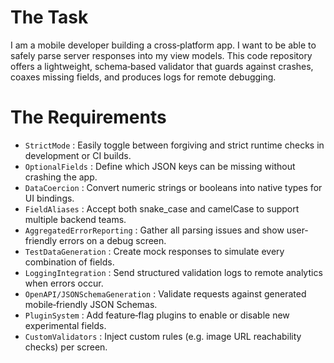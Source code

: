 # The Task

I am a mobile developer building a cross‐platform app. I want to be able to safely parse server responses into my view models. This code repository offers a lightweight, schema‐based validator that guards against crashes, coaxes missing fields, and produces logs for remote debugging.

# The Requirements

* `StrictMode` : Easily toggle between forgiving and strict runtime checks in development or CI builds.
* `OptionalFields` : Define which JSON keys can be missing without crashing the app.
* `DataCoercion` : Convert numeric strings or booleans into native types for UI bindings.
* `FieldAliases` : Accept both snake_case and camelCase to support multiple backend teams.
* `AggregatedErrorReporting` : Gather all parsing issues and show user‐friendly errors on a debug screen.
* `TestDataGeneration` : Create mock responses to simulate every combination of fields.
* `LoggingIntegration` : Send structured validation logs to remote analytics when errors occur.
* `OpenAPI/JSONSchemaGeneration` : Validate requests against generated mobile‐friendly JSON Schemas.
* `PluginSystem` : Add feature‐flag plugins to enable or disable new experimental fields.
* `CustomValidators` : Inject custom rules (e.g. image URL reachability checks) per screen.

